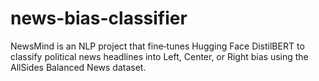 # news-bias-classifier
NewsMind is an NLP project that fine‑tunes Hugging Face DistilBERT to classify political news headlines into Left, Center, or Right bias using the AllSides Balanced News dataset.
